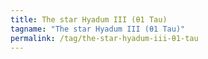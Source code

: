 ```yaml
---
title: The star Hyadum III (θ1 Tau)
tagname: "The star Hyadum III (θ1 Tau)"
permalink: /tag/the-star-hyadum-iii-θ1-tau
---
```

